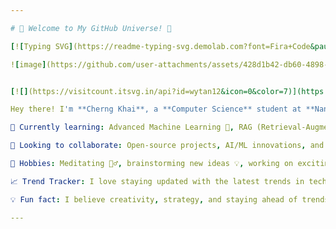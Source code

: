 ```yaml
---

# 🚀 Welcome to My GitHub Universe! 🌌

[![Typing SVG](https://readme-typing-svg.demolab.com?font=Fira+Code&pause=1000&color=53CBF7&width=435&lines=Hello+World!;I'm+Hng+Cherng+Khai;Data+Science+Enthusiast;AI+Explorer;Creative+Soul)](https://git.io/typing-svg)

![image](https://github.com/user-attachments/assets/428d1b42-db60-4898-a9a0-9efe0ef55b39)


[![](https://visitcount.itsvg.in/api?id=wytan12&icon=0&color=7)](https://visitcount.itsvg.in)

Hey there! I'm **Cherng Khai**, a **Computer Science** student at **Nanyang Technological University (NTU), Singapore**. I'm on a mission to turn data into insights and build intelligent systems that make the world a better place. 🌍

🌱 Currently learning: Advanced Machine Learning 🤖, RAG (Retrieval-Augmented Generation) Applications, Web Development 🌐, and Creative Coding 🎨.

👯 Looking to collaborate: Open-source projects, AI/ML innovations, and creative tech solutions. Let’s build the future together!

🎯 Hobbies: Meditating 🧘‍♂️, brainstorming new ideas 💡, working on exciting projects 🛠️, playing ping pong 🏓, and mastering strategies in board games 🎲.

📈 Trend Tracker: I love staying updated with the latest trends in tech, AI, and pop culture. Let’s discuss what’s hot and what’s next!

💡 Fun fact: I believe creativity, strategy, and staying ahead of trends are the keys to solving complex problems. Let’s create something extraordinary together!

---
```

